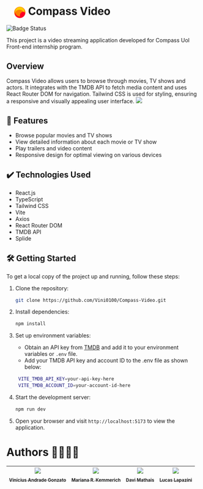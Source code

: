 # <img src="src/assets/logo/favicon.ico" alt="Logotype" style="margin-left: 20px; vertical-align: middle; width: 30px" /> Compass Video

![Badge Status](http://img.shields.io/static/v1?label=STATUS&message=FINISH&color=GREEN&style=for-the-badge)

This project is a video streaming application developed for Compass Uol Front-end internship program.

## Overview

Compass Video allows users to browse through movies, TV shows and actors. It integrates with the TMDB API to fetch media content and uses React Router DOM for navigation. Tailwind CSS is used for styling, ensuring a responsive and visually appealing user interface.
![](https://github.com/lucaslapazini95/proj2-sem8-pb/blob/main/demo-gif2.gif)

## 🔨 Features

- Browse popular movies and TV shows
- View detailed information about each movie or TV show
- Play trailers and video content
- Responsive design for optimal viewing on various devices

## ✔️ Technologies Used

- React.js
- TypeScript
- Tailwind CSS
- Vite
- Axios
- React Router DOM
- TMDB API
- Splide

## 🛠️ Getting Started

To get a local copy of the project up and running, follow these steps:

1. Clone the repository:

   ```bash
   git clone https://github.com/Vini0100/Compass-Video.git
   ```

2. Install dependencies:

   ```bash
   npm install
   ```

3. Set up environment variables:

   - Obtain an API key from [TMDB](https://developer.themoviedb.org/docs/getting-started) and add it to your environment variables or `.env` file.
   - Add your TMDB API key and account ID to the .env file as shown below:
   ```bash
    VITE_TMDB_API_KEY=your-api-key-here
    VITE_TMDB_ACCOUNT_ID=your-account-id-here
   ```

5. Start the development server:

   ```bash
   npm run dev
   ```

6. Open your browser and visit `http://localhost:5173` to view the application.

# Authors 👨‍💻👩‍💻

| [<img loading="lazy" src="https://avatars.githubusercontent.com/u/126361791?v=4" width=115><br><sub>Vinícius Andrade Gonzato</sub>](https://github.com/Vini0100) | [<img loading="lazy" src="https://avatars.githubusercontent.com/u/123078429?v=4" width=115><br><sub>Mariana R. Kemmerich</sub>](https://github.com/marianakemmerich) | [<img loading="lazy" src="https://avatars.githubusercontent.com/u/100139909?v=4" width=115><br><sub>Davi Mathais</sub>](https://github.com/cksalmeida) | [<img loading="lazy" src="https://avatars.githubusercontent.com/u/114882852?v=4" width=115><br><sub>Lucas Lapazini</sub>](https://github.com/lucaslapazini95) |
| :--------------------------------------------------------------------------------------------------------------------------------------------------------------: | :------------------------------------------------------------------------------------------------------------------------------------------------------------------: | :----------------------------------------------------------------------------------------------------------------------------------------------------: | :-----------------------------------------------------------------------------------------------------------------------------------------------------------: |
